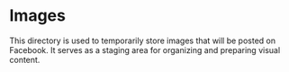 # Images

This directory is used to temporarily store images that will be posted on Facebook. It serves as a staging area for organizing and preparing visual content.
